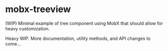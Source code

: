# mobx-treeview
(WIP) Minimal example of tree component using MobX that should allow for heavy customization.

Heavy WIP. More documentation, utility methods, and API changes to come...